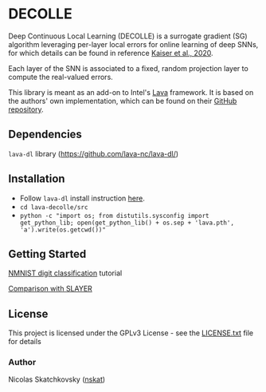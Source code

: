 # DECOLLE

Deep Continuous Local Learning (DECOLLE) is a surrogate gradient (SG) 
algorithm leveraging per-layer local errors for online learning of 
deep SNNs, for which details can be found in reference
[Kaiser et al., 2020](https://www.frontiersin.org/articles/10.3389/fnins.2020.00424/full). 

Each layer of the SNN is associated to a fixed, random projection layer
to compute the real-valued errors.

This library is meant as an add-on to Intel's [Lava](https://github.com/lava-nc) framework. 
It is based on the authors' own implementation, which can be found on
their [GitHub repository](https://github.com/nmi-lab/decolle-public/tree/master). 


## Dependencies
`lava-dl` library (https://github.com/lava-nc/lava-dl/)

## Installation
* Follow `lava-dl` install instruction [here](https://github.com/lava-nc/lava-dl/#installation).
* `cd lava-decolle/src`
* `python -c "import os; from distutils.sysconfig import get_python_lib; open(get_python_lib() + os.sep + 'lava.pth', 'a').write(os.getcwd())"`

## Getting Started
[NMNIST digit classification](https://github.com/kclip/lava-decolle/blob/main/tutorials/lava/lib/dl/decolle/nmnist/train.ipynb) tutorial

[Comparison with SLAYER](https://github.com/kclip/lava-decolle/blob/main/tutorials/lava/lib/dl/decolle/nmnist/slayer_comparison.ipynb)


## License

This project is licensed under the GPLv3 License - see the [LICENSE.txt](LICENSE.txt) file for details

### Author
Nicolas Skatchkovsky ([nskat](https://github.com/nskat))
